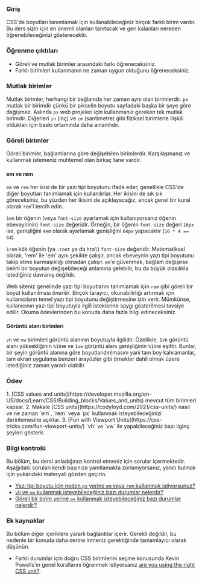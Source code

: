 ### Giriş
CSS'de boyutları tanımlamak için kullanabileceğiniz birçok farklı birim vardır. Bu ders sizin için en önemli olanları tanıtacak ve geri kalanları nereden öğrenebileceğinizi gösterecektir.

### Öğrenme çıktıları

* Göreli ve mutlak birimler arasındaki farkı öğreneceksiniz.
* Farklı birimleri kullanmanın ne zaman uygun olduğunu öğreneceksiniz.

### Mutlak birimler

Mutlak birimler, herhangi bir bağlamda her zaman aynı olan birimlerdir. `px` mutlak bir birimdir çünkü bir pikselin boyutu sayfadaki başka bir şeye göre değişmez. Aslında `px` web projeleri için kullanmanız gereken tek mutlak birimdir. Diğerleri `in` (inç) ve `cm` (santimetre) gibi fiziksel birimlerle ilişkili oldukları için baskı ortamında daha anlamlıdır.

### Göreli birimler

Göreli birimler, bağlamlarına göre değişebilen birimlerdir. Karşılaşmanız ve kullanmak istemeniz muhtemel olan birkaç tane vardır.

#### em ve rem

`em` ve `rem` her ikisi de bir yazı tipi boyutunu ifade eder, genellikle CSS'de diğer boyutları tanımlamak için kullanılırlar. Her ikisini de sık sık göreceksiniz, bu yüzden her ikisini de açıklayacağız, ancak genel bir kural olarak `rem`'i tercih edin.

`1em` bir öğenin (veya `font-size` ayarlamak için kullanıyorsanız öğenin ebeveyninin) `font-size` değeridir. Örneğin, bir öğenin `font-size` değeri `16px` ise, genişliğini `4em` olarak ayarlamak genişliğini `64px` yapacaktır (`16 * 4 == 64`).

`1rem` kök öğenin (ya `:root` ya da `html`) `font-size` değeridir. Matematiksel olarak, 'rem' ile 'em' aynı şekilde çalışır, ancak ebeveynin yazı tipi boyutunu takip etme karmaşıklığı olmadan çalışır. `em`'e güvenmek, bağlam değişirse belirli bir boyutun değişebileceği anlamına gelebilir, bu da büyük olasılıkla istediğiniz davranış değildir.

Web siteniz genelinde yazı tipi boyutlarını tanımlamak için `rem` gibi göreli bir boyut kullanılması _önerilir_. Birçok tarayıcı, okunabilirliği artırmak için kullanıcıların temel yazı tipi boyutunu değiştirmesine izin verir. Mümkünse, kullanıcının yazı tipi boyutuyla ilgili isteklerine saygı gösterilmesi tavsiye edilir. Okuma ödevlerinden bu konuda daha fazla bilgi edineceksiniz.

#### Görüntü alanı birimleri

`vh` ve `vw` birimleri görüntü alanının boyutuyla ilgilidir. Özellikle, `1vh` görüntü alanı yüksekliğinin `%1`ine ve `1vw` görüntü alanı genişliğinin `%1`ine eşittir. Bunlar, bir şeyin görüntü alanına göre boyutlandırılmasını yani tam boy kahramanlar, tam ekran uygulama benzeri arayüzler gibi örnekler dahil olmak üzere istediğiniz zaman yararlı olabilir.

### Ödev
<div class="lesson-content__panel" markdown="1">
1. [CSS values and units](https://developer.mozilla.org/en-US/docs/Learn/CSS/Building_blocks/Values_and_units) mevcut tüm birimleri kapsar.
2. Makale [CSS units](https://codyloyd.com/2021/css-units/) nasıl ve ne zaman `em`, `rem` veya `px` kullanmak isteyebileceğinizi derinlemesine açıklar.
3. [Fun with Viewport Units](https://css-tricks.com/fun-viewport-units/) `vh` ve `vw` ile yapabileceğiniz bazı ilginç şeyleri gösterir.
</div>

### Bilgi kontrolü

Bu bölüm, bu dersi anladığınızı kontrol etmeniz için sorular içermektedir. Aşağıdaki soruları kendi başınıza yanıtlamakta zorlanıyorsanız, yanıtı bulmak için yukarıdaki materyali gözden geçirin.

- [Yazı tipi boyutu için neden `px` yerine `em` veya `rem` kullanmak istiyorsunuz?](#em-ve-rem)
- [`vh` ve `vw` kullanmak isteyebileceğiniz bazı durumlar nelerdir?](#görüntü-alanı-birimleri)
- [Göreli bir birim yerine `px` kullanmak isteyebileceğiniz bazı durumlar nelerdir?](https://codyloyd.com/2021/css-units/)

### Ek kaynaklar

Bu bölüm diğer içeriklere yararlı bağlantılar içerir. Gerekli değildir, bu nedenle bir konuda daha derine inmeniz gerektiğinde tamamlayıcı olarak düşünün.

* Farklı durumlar için doğru CSS birimlerini seçme konusunda Kevin Powells'ın genel kurallarını öğrenmek istiyorsanız [are you using the right CSS unit?](https://www.youtube.com/watch?v=N5wpD9Ov_To).
